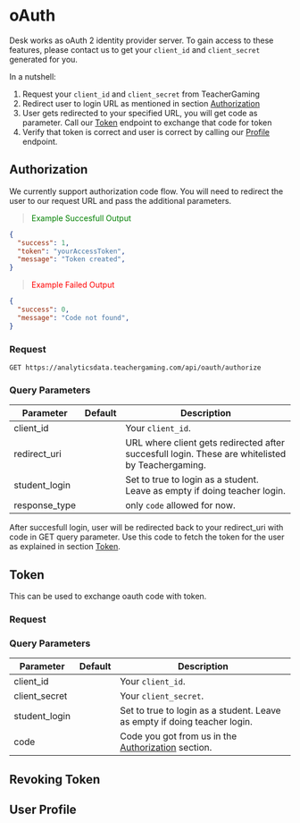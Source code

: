 # oAuth

Desk works as oAuth 2 identity provider server. To gain access to these features, please contact us to get your `client_id` and `client_secret` generated for you.

In a nutshell:

1. Request your `client_id` and `client_secret` from TeacherGaming
2. Redirect user to login URL as mentioned in section [Authorization](#authorization)
2. User gets redirected to your specified URL, you will get code as parameter. Call our [Token](#token) endpoint to exchange that code for token
3. Verify that token is correct and user is correct by calling our [Profile](#user-profile) endpoint.

## Authorization

We currently support authorization code flow. You will need to redirect the user to our request URL and pass the additional parameters.

> <span style="color: green">Example Succesfull Output</span>

```json
{
  "success": 1,
  "token": "yourAccessToken",
  "message": "Token created",
}
```

> <span style="color: red">Example Failed Output</span>

```json
{
  "success": 0,
  "message": "Code not found",
}
```

### Request

`GET https://analyticsdata.teachergaming.com/api/oauth/authorize`

### Query Parameters

Parameter | Default | Description
--------- | ------- | -----------
client_id |  | Your `client_id`.
redirect_uri |  | URL where client gets redirected after succesfull login. These are whitelisted by Teachergaming.
student_login | | Set to true to login as a student. Leave as empty if doing teacher login.
response_type | | only `code` allowed for now.

After succesfull login, user will be redirected back to your redirect_uri with code in GET query parameter. Use this code to fetch the token for the user as explained in section [Token](#token).

## Token

This can be used to exchange oauth code with token.

### Request

### Query Parameters

Parameter | Default | Description
--------- | ------- | -----------
client_id |  | Your `client_id`.
client_secret |  | Your `client_secret`.
student_login | | Set to true to login as a student. Leave as empty if doing teacher login.
code | | Code you got from us in the [Authorization](#Authorization) section.

## Revoking Token

## User Profile

